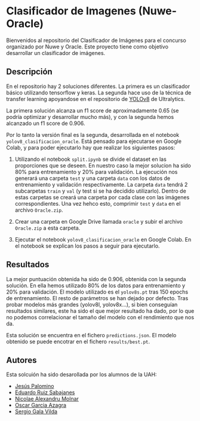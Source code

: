# Clasificador de Imagenes (Nuwe-Oracle)

Bienvenidos al repositorio del Clasificador de Imágenes para el concurso organizado por Nuwe y Oracle. Este proyecto tiene como objetivo desarrollar un clasificador de imágenes.

## Descripción

En el repositorio hay 2 soluciones diferentes. La primera es un clasificador básico utilizando tensorflow y keras. La segunda hace uso de la técnica de transfer learning apoyandose en el repositorio de [YOLOv8](https://github.com/ultralytics/ultralytics) de Ultralytics.

La primera solución alcanza un f1 score de aproximadamente 0.65 (se podría optimizar y desarrollar mucho más), y con la segunda hemos alcanzado un f1 score de 0.906.

Por lo tanto la versión final es la segunda, desarrollada en el notebook `yolov8_clasificacion_oracle`. Está pensado para ejecutarse en Google Colab, y para poder ejecutarlo hay que realizar los siguientes pasos:

1. Utilizando el notebook `split.ipynb` se divide el dataset en las proporciones que se deseen. En nuestro caso la mejor solucion ha sido 80% para entrenamiento y 20% para validación. La ejecución nos generará una carpeta `test` y una carpeta `data` con los datos de entrenamiento y validación respectivamente. La carpeta `data` tendrá 2 subcarpetas `train` y `val` (y test si se ha decidido utilizarlo). Dentro de estas carpetas se creará una carpeta por cada clase con las imágenes correspondientes. Una vez hehco esto, comprimir `test` y `data` en el archivo `Oracle.zip`.

2. Crear una carpeta en Google Drive llamada `oracle` y subir el archivo `Oracle.zip` a esta carpeta.

3. Ejecutar el notebook `yolov8_clasificacion_oracle` en Google Colab. En el notebook se explican los pasos a seguir para ejecutarlo.

## Resultados

La mejor puntuación obtenida ha sido de 0.906, obtenida con la segunda solución. En ella hemos utilizado 80% de los datos para entrenamiento y 20% para validación. El modelo utilizado es el `yolov8s.pt` tras 150 epochs de entrenamiento. El resto de parámetros se han dejado por defecto. Tras probar modelos más grandes (yolov8l, yolov8x...), si bien conseguían resultados similares, este ha sido el que mejor resultado ha dado, por lo que no podemos correlacionar el tamaño del modelo con el rendimiento que nos da.

Esta solución se encuentra en el fichero `predictions.json`. El modelo obtenido se puede encotrar en el fichero `results/best.pt`.

## Autores

Esta solcuión ha sido desarollada por los alumnos de la UAH:

- [Jesús Palomino](https://www.linkedin.com/in/jes%C3%BAs-palomino-abreu-973667218/)
- [Eduardo Ruiz Sabajanes](https://www.linkedin.com/in/eduardo-ruiz-sabajanes-23496723a/)
- [Nicolae Alexandru Molnar](https://www.linkedin.com/in/nicolae-alexandru-molnar/)
- [Oscar Garcia Azagra](https://www.linkedin.com/in/%C3%B3scar-garc%C3%ADa-azagra-ab524b258/)
- [Sergio Gala Vilda](https://www.linkedin.com/in/sergio-gala-vilda-806914262/)
